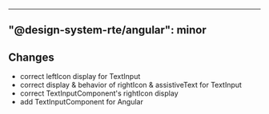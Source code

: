 ---
  "@design-system-rte/angular": minor
  ---
  
  ## Changes

- correct leftIcon display for TextInput
- correct display & behavior of rightIcon & assistiveText for TextInput
- correct TextInputComponent's rightIcon display
- add TextInputComponent for Angular

